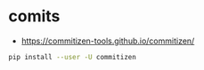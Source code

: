 # comits 

- <https://commitizen-tools.github.io/commitizen/>

```sh
pip install --user -U commitizen
```
